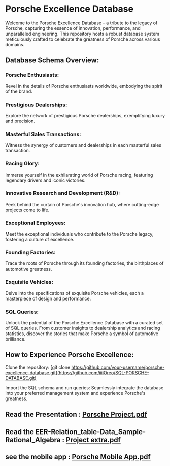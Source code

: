 # Porsche Excellence Database

Welcome to the Porsche Excellence Database – a tribute to the legacy of Porsche, capturing the essence of innovation, performance, and unparalleled engineering. This repository hosts a robust database system meticulously crafted to celebrate the greatness of Porsche across various domains.


## Database Schema Overview:

### Porsche Enthusiasts:

Revel in the details of Porsche enthusiasts worldwide, embodying the spirit of the brand.

### Prestigious Dealerships:

Explore the network of prestigious Porsche dealerships, exemplifying luxury and precision.

### Masterful Sales Transactions:

Witness the synergy of customers and dealerships in each masterful sales transaction.

### Racing Glory:

Immerse yourself in the exhilarating world of Porsche racing, featuring legendary drivers and iconic victories.

### Innovative Research and Development (R&D):

Peek behind the curtain of Porsche's innovation hub, where cutting-edge projects come to life.

### Exceptional Employees:

Meet the exceptional individuals who contribute to the Porsche legacy, fostering a culture of excellence.

### Founding Factories:

Trace the roots of Porsche through its founding factories, the birthplaces of automotive greatness.

### Exquisite Vehicles:

Delve into the specifications of exquisite Porsche vehicles, each a masterpiece of design and performance.

### SQL Queries:

Unlock the potential of the Porsche Excellence Database with a curated set of SQL queries. From customer insights to dealership analytics and racing statistics, discover the stories that make Porsche a symbol of automotive brilliance.

## How to Experience Porsche Excellence:

Clone the repository: [git clone https://github.com/your-username/porsche-excellence-database.git](https://github.com/iiiiOreo/SQL-PORSCHE-DATABASE.git)

Import the SQL schema and run queries: Seamlessly integrate the database into your preferred management system and experience Porsche's greatness.

## Read the Presentation : [Porsche Project.pdf](https://github.com/iiiiOreo/SQL-PORSCHE-DATABASE/files/14384848/Porsche.Project.pdf)

## Read the EER-Relation_table-Data_Sample-Rational_Algebra : [Project extra.pdf](https://github.com/iiiiOreo/SQL-PORSCHE-DATABASE/files/14384837/Project.extra.pdf)

## see the mobile app : [Porsche Mobile App.pdf](https://github.com/iiiiOreo/SQL-PORSCHE-DATABASE/files/14384855/Porsche.Mobile.App.pdf)

